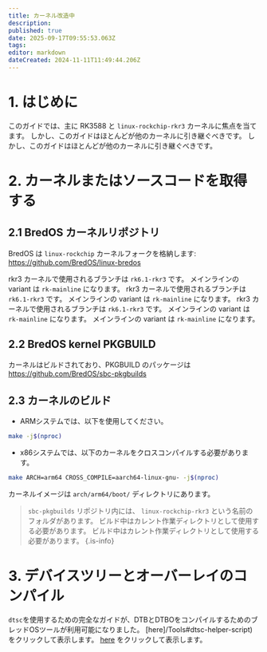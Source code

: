 ```yaml
---
title: カーネル改造中
description:
published: true
date: 2025-09-17T09:55:53.063Z
tags:
editor: markdown
dateCreated: 2024-11-11T11:49:44.206Z
---
```


# 1. はじめに

このガイドでは、主に RK3588 と `linux-rockchip-rkr3` カーネルに焦点を当てます。
しかし、このガイドはほとんどが他のカーネルに引き継ぐべきです。
しかし、このガイドはほとんどが他のカーネルに引き継ぐべきです。

# 2. カーネルまたはソースコードを取得する

## 2.1 BredOS カーネルリポジトリ

BredOS は `linux-rockchip` カーネルフォークを格納します:
https://github.com/BredOS/linux-bredos

rkr3 カーネルで使用されるブランチは `rk6.1-rkr3` です。
メインラインの variant は `rk-mainline` になります。
rkr3 カーネルで使用されるブランチは `rk6.1-rkr3` です。
メインラインの variant は `rk-mainline` になります。
rkr3 カーネルで使用されるブランチは `rk6.1-rkr3` です。
メインラインの variant は `rk-mainline` になります。
メインラインの variant は `rk-mainline` になります。

## 2.2 BredOS kernel PKGBUILD

カーネルはビルドされており、PKGBUILD のパッケージは
https://github.com/BredOS/sbc-pkgbuilds

## 2.3 カーネルのビルド

- ARMシステムでは、以下を使用してください。

```bash
make -j$(nproc)
```

- x86システムでは、以下のカーネルをクロスコンパイルする必要があります。

```bash
make ARCH=arm64 CROSS_COMPILE=aarch64-linux-gnu- -j$(nproc)
```

カーネルイメージは `arch/arm64/boot/` ディレクトリにあります。

> `sbc-pkgbuilds` リポジトリ内には、 `linux-rockchip-rkr3` という名前のフォルダがあります。
> ビルド中はカレント作業ディレクトリとして使用する必要があります。
> ビルド中はカレント作業ディレクトリとして使用する必要があります。
> {.is-info}

# 3. デバイスツリーとオーバーレイのコンパイル

`dtsc`を使用するための完全なガイドが、DTBとDTBOをコンパイルするためのブレッドOSツールが利用可能になりました。
[here]/Tools#dtsc-helper-script) をクリックして表示します。
[here](/Tools#dtsc-helper-script) をクリックして表示します。